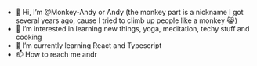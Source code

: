 - 👋 Hi, I’m @Monkey-Andy or Andy (the monkey part is a nickname I got several years ago, cause I tried to climb up people like a monkey 😹)
- 👀 I’m interested in learning new things, yoga, meditation, techy stuff and cooking
- 🌱 I’m currently learning React and Typescript
- 📫 How to reach me andr

<!---
Monkey-Andy/Monkey-Andy is a ✨ special ✨ repository because its `README.md` (this file) appears on your GitHub profile.
You can click the Preview link to take a look at your changes.
--->
